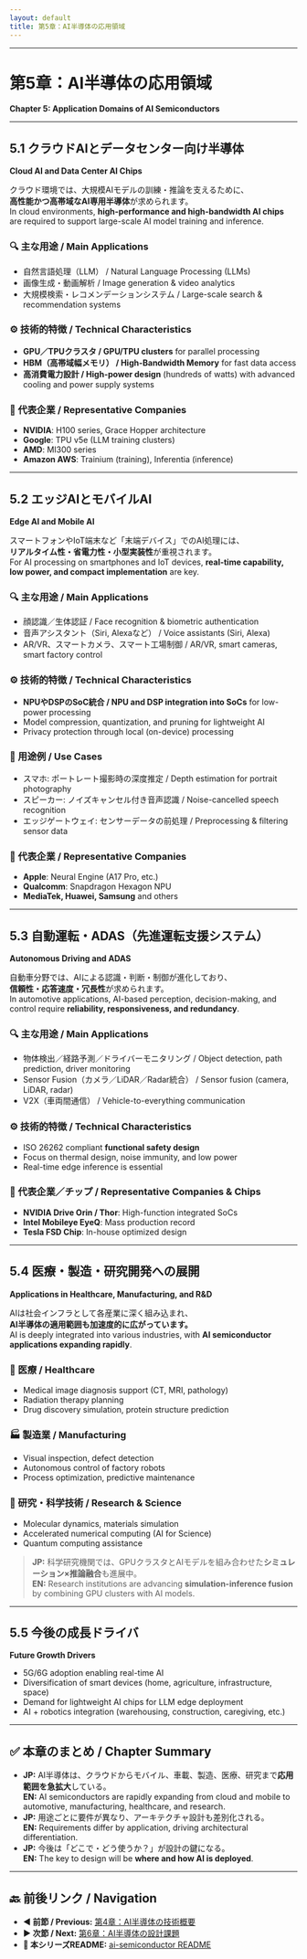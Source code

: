 ```yaml
---
layout: default
title: 第5章：AI半導体の応用領域
---
```


---

# 第5章：AI半導体の応用領域  
**Chapter 5: Application Domains of AI Semiconductors**

---

## 5.1 クラウドAIとデータセンター向け半導体  
**Cloud AI and Data Center AI Chips**

クラウド環境では、大規模AIモデルの訓練・推論を支えるために、  
**高性能かつ高帯域なAI専用半導体**が求められます。  
In cloud environments, **high-performance and high-bandwidth AI chips** are required to support large-scale AI model training and inference.

### 🔍 主な用途 / Main Applications
- 自然言語処理（LLM） / Natural Language Processing (LLMs)  
- 画像生成・動画解析 / Image generation & video analytics  
- 大規模検索・レコメンデーションシステム / Large-scale search & recommendation systems

### ⚙️ 技術的特徴 / Technical Characteristics
- **GPU／TPUクラスタ / GPU/TPU clusters** for parallel processing  
- **HBM（高帯域幅メモリ） / High-Bandwidth Memory** for fast data access  
- **高消費電力設計 / High-power design** (hundreds of watts) with advanced cooling and power supply systems

### 🏢 代表企業 / Representative Companies
- **NVIDIA**: H100 series, Grace Hopper architecture  
- **Google**: TPU v5e (LLM training clusters)  
- **AMD**: MI300 series  
- **Amazon AWS**: Trainium (training), Inferentia (inference)

---

## 5.2 エッジAIとモバイルAI  
**Edge AI and Mobile AI**

スマートフォンやIoT端末など「末端デバイス」でのAI処理には、  
**リアルタイム性・省電力性・小型実装性**が重視されます。  
For AI processing on smartphones and IoT devices, **real-time capability, low power, and compact implementation** are key.

### 🔍 主な用途 / Main Applications
- 顔認識／生体認証 / Face recognition & biometric authentication  
- 音声アシスタント（Siri, Alexaなど） / Voice assistants (Siri, Alexa)  
- AR/VR、スマートカメラ、スマート工場制御 / AR/VR, smart cameras, smart factory control

### ⚙️ 技術的特徴 / Technical Characteristics
- **NPUやDSPのSoC統合 / NPU and DSP integration into SoCs** for low-power processing  
- Model compression, quantization, and pruning for lightweight AI  
- Privacy protection through local (on-device) processing

### 📱 用途例 / Use Cases
- スマホ: ポートレート撮影時の深度推定 / Depth estimation for portrait photography  
- スピーカー: ノイズキャンセル付き音声認識 / Noise-cancelled speech recognition  
- エッジゲートウェイ: センサーデータの前処理 / Preprocessing & filtering sensor data

### 🏢 代表企業 / Representative Companies
- **Apple**: Neural Engine (A17 Pro, etc.)  
- **Qualcomm**: Snapdragon Hexagon NPU  
- **MediaTek, Huawei, Samsung** and others

---

## 5.3 自動運転・ADAS（先進運転支援システム）  
**Autonomous Driving and ADAS**

自動車分野では、AIによる認識・判断・制御が進化しており、  
**信頼性・応答速度・冗長性**が求められます。  
In automotive applications, AI-based perception, decision-making, and control require **reliability, responsiveness, and redundancy**.

### 🔍 主な用途 / Main Applications
- 物体検出／経路予測／ドライバーモニタリング / Object detection, path prediction, driver monitoring  
- Sensor Fusion（カメラ／LiDAR／Radar統合） / Sensor fusion (camera, LiDAR, radar)  
- V2X（車両間通信） / Vehicle-to-everything communication

### ⚙️ 技術的特徴 / Technical Characteristics
- ISO 26262 compliant **functional safety design**  
- Focus on thermal design, noise immunity, and low power  
- Real-time edge inference is essential

### 🚗 代表企業／チップ / Representative Companies & Chips
- **NVIDIA Drive Orin / Thor**: High-function integrated SoCs  
- **Intel Mobileye EyeQ**: Mass production record  
- **Tesla FSD Chip**: In-house optimized design

---

## 5.4 医療・製造・研究開発への展開  
**Applications in Healthcare, Manufacturing, and R&D**

AIは社会インフラとして各産業に深く組み込まれ、  
**AI半導体の適用範囲も加速度的に広がっています。**  
AI is deeply integrated into various industries, with **AI semiconductor applications expanding rapidly**.

### 🏥 医療 / Healthcare
- Medical image diagnosis support (CT, MRI, pathology)  
- Radiation therapy planning  
- Drug discovery simulation, protein structure prediction

### 🏭 製造業 / Manufacturing
- Visual inspection, defect detection  
- Autonomous control of factory robots  
- Process optimization, predictive maintenance

### 🔬 研究・科学技術 / Research & Science
- Molecular dynamics, materials simulation  
- Accelerated numerical computing (AI for Science)  
- Quantum computing assistance

> **JP:** 科学研究機関では、GPUクラスタとAIモデルを組み合わせた**シミュレーション×推論融合**も進展中。  
> **EN:** Research institutions are advancing **simulation-inference fusion** by combining GPU clusters with AI models.

---

## 5.5 今後の成長ドライバ  
**Future Growth Drivers**
- 5G/6G adoption enabling real-time AI  
- Diversification of smart devices (home, agriculture, infrastructure, space)  
- Demand for lightweight AI chips for LLM edge deployment  
- AI + robotics integration (warehousing, construction, caregiving, etc.)

---

## ✅ 本章のまとめ / Chapter Summary
- **JP:** AI半導体は、クラウドからモバイル、車載、製造、医療、研究まで**応用範囲を急拡大**している。  
  **EN:** AI semiconductors are rapidly expanding from cloud and mobile to automotive, manufacturing, healthcare, and research.  
- **JP:** 用途ごとに要件が異なり、アーキテクチャ設計も差別化される。  
  **EN:** Requirements differ by application, driving architectural differentiation.  
- **JP:** 今後は「どこで・どう使うか？」が設計の鍵になる。  
  **EN:** The key to design will be **where and how AI is deployed**.

---

## 🔙 前後リンク / Navigation
- **◀ 前節 / Previous:** [第4章：AI半導体の技術概要](04_technical_architecture.md)  
- **▶ 次節 / Next:** [第6章：AI半導体の設計課題](06_future_outlook.md)  
- **📄 本シリーズREADME:** [ai-semiconductor README](../README.md)
